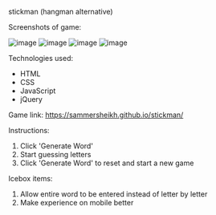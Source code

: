 stickman (hangman alternative)

Screenshots of game:

![image](https://user-images.githubusercontent.com/51171667/157731280-1557db4e-bf94-420d-affd-391e24184950.png)
![image](https://user-images.githubusercontent.com/51171667/157731331-320948cf-3169-4cd1-b844-0ff3476d385c.png)
![image](https://user-images.githubusercontent.com/51171667/157731359-05256d4f-893e-4758-9693-98ed053a3811.png)
![image](https://user-images.githubusercontent.com/51171667/157731378-80fb7b88-b724-4746-8c3e-d75aa1c4aa84.png)


Technologies used:
* HTML
* CSS
* JavaScript
* jQuery

Game link: https://sammersheikh.github.io/stickman/
  

Instructions:
1. Click 'Generate Word'
2. Start guessing letters
3. Click 'Generate Word' to reset and start a new game

Icebox items:
1. Allow entire word to be entered instead of letter by letter
2. Make experience on mobile better
